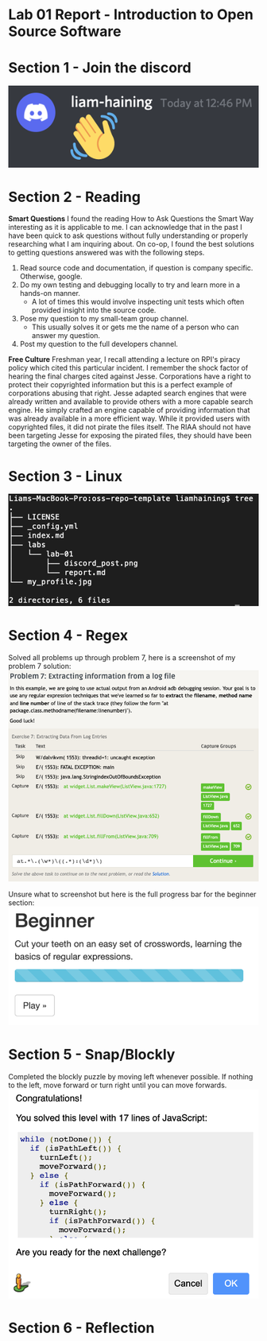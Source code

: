 # Lab 01 Report - Introduction to Open Source Software
# Section 1 - Join the discord
![discord](discord_post.png)

# Section 2 - Reading
**Smart Questions**
I found the reading How to Ask Questions the Smart Way interesting as it is applicable to me. I can acknowledge that in the past I have been quick to ask questions without fully understanding or properly researching what I am inquiring about.
On co-op, I found the best solutions to getting questions answered was with the following steps.
 1. Read source code and documentation, if question is company specific. Otherwise, google.
 2. Do my own testing and debugging locally to try and learn more in a hands-on manner.
	- A lot of times this would involve inspecting unit tests which often provided insight into the source code.
 3. Pose my question to my small-team group channel.
	- This usually solves it or gets me the name of a person who can answer my question.
 4. Post my question to the full developers channel.

**Free Culture**
Freshman year, I recall attending a lecture on RPI's piracy policy which cited this particular incident. I remember the shock factor of hearing the final charges cited against Jesse. Corporations have a right to protect their copyrighted information but this is a perfect example of corporations abusing that right. Jesse adapted search engines that were already written and available to provide others with a more capable search engine. He simply crafted an engine capable of providing information that was already available in a more efficient way. While it provided users with copyrighted files, it did not pirate the files itself. The RIAA should not have been targeting Jesse for exposing the pirated files, they should have been targeting the owner of the files.

# Section 3 - Linux
![tree](tree_screenshot.png)

# Section 4 - Regex
Solved all problems up through problem 7, here is a screenshot of my problem 7 solution:
![regex](regex_practice.png)

Unsure what to screenshot but here is the full progress bar for the beginner section:
![crossword](regex_crossword.png)

# Section 5 - Snap/Blockly
Completed the blockly puzzle by moving left whenever possible. If nothing to the left, move forward or turn right until you can move forwards.
![maze](blockly.png)

# Section 6 - Reflection

